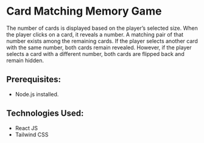 # Card Matching Memory Game

The number of cards is displayed based on the player’s selected size. When the player clicks on a card, it reveals a number. A matching pair of that number exists among the remaining cards. If the player selects another card with the same number, both cards remain revealed. However, if the player selects a card with a different number, both cards are flipped back and remain hidden.

## Prerequisites:

- Node.js installed.

## Technologies Used:

- React JS
- Tailwind CSS
